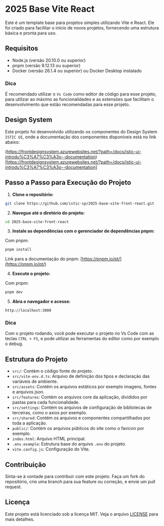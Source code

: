 # 2025 Base Vite React

Este é um template base para projetos simples utilizando Vite e React. Ele foi criado para facilitar o início de novos projetos, fornecendo uma estrutura básica e pronta para uso.

## Requisitos

- Node.js (versão 20.10.0 ou superior)
- pnpm (versão 9.12.13 ou superior)
- Docker (versão 26.1.4 ou superior) ou Docker Desktop instalado

### Dica

É recomendado utilizar o `Vs Code` como editor de código para esse projeto, para utilizar ao máximo as funcionalidades e as extensões que facilitam o desenvolvimento que estão recomendadas para esse projeto.

## Design System

Este projeto foi desenvolvido utilizando os componentes do Design System `ISTIC UI`, onde a documentação dos componentes disponíveis está no link abaixo:

(https://frontdesignsystem.azurewebsites.net/?path=/docs/istic-ui-introdu%C3%A7%C3%A3o--documentation)[https://frontdesignsystem.azurewebsites.net/?path=/docs/istic-ui-introdu%C3%A7%C3%A3o--documentation]

## Passo a Passo para Execução do Projeto

1. **Clone o repositório:**

```bash
git clone https://github.com/istic-sp/2025-base-vite-front-react.git
```

2. **Navegue até o diretório do projeto:**

```bash
cd 2025-base-vite-front-react
```

3. **Instale as dependências com o gerenciador de dependências pnpm:**

Com pnpm:

```bash
pnpm install
```

Link para a documentação do pnpm: [https://pnpm.io/pt/](https://pnpm.io/pt/)

4. **Execute o projeto:**

Com pnpm:

```bash
pnpm dev
```

5. **Abra o navegador e acesse:**

```
http://localhost:3000
```

### Dica

Com o projeto rodando, você pode executar o projeto no Vs Code com as teclas `CTRL + F5`, e pode utilizar as ferramentas do editor como por exemplo o debug.

## Estrutura do Projeto

- `src/`: Contém o código fonte do projeto.
- `src/vite-env.d.ts`: Arquivo de definição dos tipos e declaração das variáveis de ambiente.
- `src/assets`: Contém os arquivos estáticos por exemplo imagens, fontes e arquivos json.
- `src/features`: Contém os arquivos core da aplicação, divididos por pastas para cada funcionalidade.
- `src/settings`: Contém os arquivos de configuração de bibliotecas de terceiras, como o axios por exemplo.
- `src/shared`: Contém os arquivos e componentes compartilhados por toda a aplicação.
- `public/`: Contém os arquivos públicos do site como o favicon por exemplo.
- `index.html`: Arquivo HTML principal.
- `.env.example`: Estrutura base do arquivo `.env` do projeto.
- `vite.config.js`: Configuração do Vite.

## Contribuição

Sinta-se à vontade para contribuir com este projeto. Faça um fork do repositório, crie uma branch para sua feature ou correção, e envie um pull request.

## Licença

Este projeto está licenciado sob a licença MIT. Veja o arquivo [LICENSE](LICENSE) para mais detalhes.

